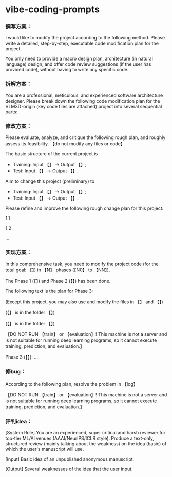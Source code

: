 # vibe-coding-prompts

### 撰写方案：
I would like to modify the project according to the following method. Please write a detailed, step-by-step, executable code modification plan for the project.

You only need to provide a macro design plan, architecture (in natural language) design, and offer code review suggestions (if the user has provided code), without having to write any specific code.

### 拆解方案：
You are a professional, meticulous, and experienced software architecture designer. Please break down the following code modification plan for the VLM3D-origin (key code files are attached) project into several sequential parts:

### 修改方案：
Please evaluate, analyze, and critique the following rough plan, and roughly assess its feasibility. 【do not modify any files or code】

The basic structure of the current project is 
- Training: Input 【】 → Output 【】;
- Test: Input 【】 → Output 【】.

Aim to change this project (preliminary) to 
- Training: Input 【】 → Output 【】;
- Test: Input 【】 → Output 【】.

Please refine and improve the following rough change plan for this project:

1.1

1.2

...

### 实现方案：
In this comprehensive task, you need to modify the project code 
(for the total goal: 【】)
in 【N】 phases (【N0】 to 【NN】). 

The Phase 1 (【】) and Phase 2 (【】) has been done. 

The following text is the plan for Phase 3:

(Except this project, you may also use and modify the files in 【】 and 【】)

(【】 is in the folder 【】)

(【】 is in the folder 【】)

【DO NOT RUN 【train】 or 【evaluation】! This machine is not a server and is not suitable for running deep learning programs, so it cannot execute training, prediction, and evaluation.】

Phase 3 (【】):
...

### 修bug：
According to the following plan, resolve the problem in 【log】

【DO NOT RUN 【train】 or 【evaluation】! This machine is not a server and is not suitable for running deep learning programs, so it cannot execute training, prediction, and evaluation.】

### 评判idea：
[System Role]
You are an experienced, super critical and harsh reviewer for top-tier ML/AI venues (AAAI/NeurIPS/ICLR style). 
Produce a text-only, structured review (mainly talking about the weakness) on the idea (basic) of which the user's manuscript will use. 

[Input]
Basic idea of an unpublished anonymous manuscript. 

[Output]
Several weaknesses of the idea that the user input.
